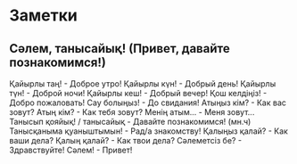 # Заметки

## Сәлем, танысайық! (Привет, давайте познакомимся!)

Қайырлы таң! - Доброе утро!
Қайырлы күн! - Добрый день!
Қайырлы түн! - Доброй ночи!
Қайырлы кеш! - Добрый вечер!
Қош келдіңіз! - Добро пожаловать!
Сау болыңыз! - До свидания!
Атыңыз кім? - Как вас зовут?
Атың кім? - Как тебя зовут?
Менің атым... - Меня зовут...
Танысып қояйық! / танысайық - Давайте познакомимся! (мн.ч)
Танысқаныма қуаныштымын! - Рад/а знакомству!
Қалыңыз қалай? - Как ваши дела?
Қалың қалай? - Как твои дела?
Сәлеметсіз бе? - Здравствуйте!
Сәлем! - Привет!
